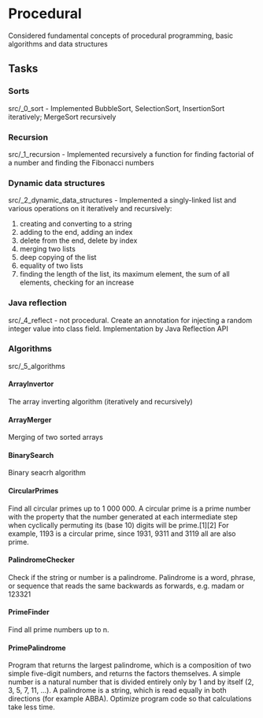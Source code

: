 # Procedural
Considered fundamental concepts of procedural programming, basic algorithms and data structures
## Tasks
### Sorts
src/_0_sort - Implemented BubbleSort, SelectionSort, InsertionSort iteratively; MergeSort recursively
### Recursion
src/_1_recursion - Implemented recursively a function for finding factorial of a number and finding the Fibonacci numbers
### Dynamic data structures
src/_2_dynamic_data_structures - Implemented a singly-linked list and various operations on it iteratively and recursively:
1) creating and converting to a string
2) adding to the end, adding an index
3) delete from the end, delete by index
4) merging two lists
5) deep copying of the list
6) equality of two lists
7) finding the length of the list, its maximum element, the sum of all elements, checking for an increase
### Java reflection
src/_4_reflect - not procedural. Create an annotation for injecting a random integer value into class field. Implementation by Java Reflection API
### Algorithms
src/_5_algorithms
#### ArrayInvertor
The array inverting algorithm (iteratively and recursively)
#### ArrayMerger
Merging of two sorted arrays
#### BinarySearch
Binary seacrh algorithm
#### CircularPrimes
Find all circular primes up to 1 000 000. A circular prime is a prime number with the property that the number generated at each intermediate step when cyclically permuting its (base 10) digits will be prime.[1][2] For example, 1193 is a circular prime, since 1931, 9311 and 3119 all are also prime.
#### PalindromeChecker
Check if the string or number is a palindrome. Palindrome is a word, phrase, or sequence that reads the same backwards as forwards, e.g. madam or 123321
#### PrimeFinder
Find all prime numbers up to n.
#### PrimePalindrome
Program that returns the largest palindrome, which is a composition of two simple five-digit numbers, and returns the factors themselves. A simple number is a natural number that is divided entirely only by 1 and by itself (2, 3, 5, 7, 11, ...). A palindrome is a string, which is read equally in both directions (for example ABBA). Optimize program code so that calculations take less time.